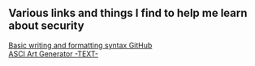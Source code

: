 ##  Various links and things I find to help me learn about security  

[Basic writing and formatting syntax GitHub](https://help.github.com/en/github/writing-on-github/basic-writing-and-formatting-syntax)  
[ASCI Art Generator -TEXT-](http://www.bagill.com/ascii-sig.php)
